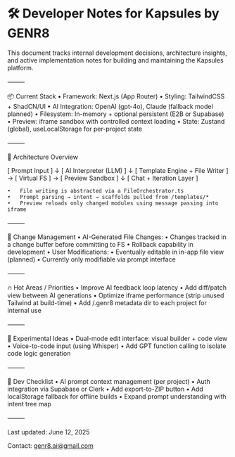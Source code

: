 # 🛠 Developer Notes for Kapsules by GENR8

This document tracks internal development decisions, architecture insights, and active implementation notes for building and maintaining the Kapsules platform.

⸻

📦 Current Stack
	•	Framework: Next.js (App Router)
	•	Styling: TailwindCSS + ShadCN/UI
	•	AI Integration: OpenAI (gpt-4o), Claude (fallback model planned)
	•	Filesystem: In-memory + optional persistent (E2B or Supabase)
	•	Preview: iframe sandbox with controlled context loading
	•	State: Zustand (global), useLocalStorage for per-project state

⸻

🧱 Architecture Overview

[ Prompt Input ]
      ↓
[ AI Interpreter (LLM) ]
      ↓
[ Template Engine + File Writer ] → [ Virtual FS ] → [ Preview Sandbox ]
                                  ↓
                            [ Chat + Iteration Layer ]

	•	File writing is abstracted via a FileOrchestrator.ts
	•	Prompt parsing → intent → scaffolds pulled from /templates/*
	•	Preview reloads only changed modules using message passing into iframe

⸻

🔄 Change Management
	•	AI-Generated File Changes:
	•	Changes tracked in a change buffer before committing to FS
	•	Rollback capability in development
	•	User Modifications:
	•	Eventually editable in in-app file view (planned)
	•	Currently only modifiable via prompt interface

⸻

🔥 Hot Areas / Priorities
	•	Improve AI feedback loop latency
	•	Add diff/patch view between AI generations
	•	Optimize iframe performance (strip unused Tailwind at build-time)
	•	Add /.genr8 metadata dir to each project for internal use

⸻

🧪 Experimental Ideas
	•	Dual-mode edit interface: visual builder + code view
	•	Voice-to-code input (using Whisper)
	•	Add GPT function calling to isolate code logic generation

⸻

📌 Dev Checklist
	•	AI prompt context management (per project)
	•	Auth integration via Supabase or Clerk
	•	Add export-to-ZIP button
	•	Add localStorage fallback for offline builds
	•	Expand prompt understanding with intent tree map

⸻

Last updated: June 12, 2025

Contact: genr8.ai@gmail.com